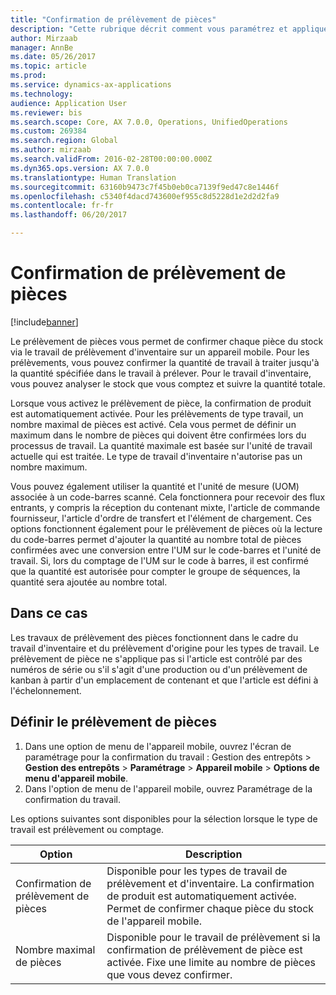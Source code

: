 ```yaml
---
title: "Confirmation de prélèvement de pièces"
description: "Cette rubrique décrit comment vous paramétrez et appliquez la confirmation de prélèvement des pièces d'un périphérique mobile."
author: Mirzaab
manager: AnnBe
ms.date: 05/26/2017
ms.topic: article
ms.prod: 
ms.service: dynamics-ax-applications
ms.technology: 
audience: Application User
ms.reviewer: bis
ms.search.scope: Core, AX 7.0.0, Operations, UnifiedOperations
ms.custom: 269384
ms.search.region: Global
ms.author: mirzaab
ms.search.validFrom: 2016-02-28T00:00:00.000Z
ms.dyn365.ops.version: AX 7.0.0
ms.translationtype: Human Translation
ms.sourcegitcommit: 63160b9473c7f45b0eb0ca7139f9ed47c8e1446f
ms.openlocfilehash: c5340f4dacd743600ef955c8d5228d1e2d2d2fa9
ms.contentlocale: fr-fr
ms.lasthandoff: 06/20/2017

---
```


# <a name="piece-picking-confirmation"></a>Confirmation de prélèvement de pièces

[!include[banner](../includes/banner.md)]

Le prélèvement de pièces vous permet de confirmer chaque pièce du stock via le travail de prélèvement d'inventaire sur un appareil mobile. Pour les prélèvements, vous pouvez confirmer la quantité de travail à traiter jusqu'à la quantité spécifiée dans le travail à prélever. Pour le travail d'inventaire, vous pouvez analyser le stock que vous comptez et suivre la quantité totale.

Lorsque vous activez le prélèvement de pièce, la confirmation de produit est automatiquement activée. Pour les prélèvements de type travail, un nombre maximal de pièces est activé. Cela vous permet de définir un maximum dans le nombre de pièces qui doivent être confirmées lors du processus de travail. La quantité maximale est basée sur l'unité de travail actuelle qui est traitée. Le type de travail d'inventaire n'autorise pas un nombre maximum.

Vous pouvez également utiliser la quantité et l'unité de mesure (UOM) associée à un code-barres scanné. Cela fonctionnera pour recevoir des flux entrants, y compris la réception du contenant mixte, l'article de commande fournisseur, l'article d'ordre de transfert et l'élément de chargement. Ces options fonctionnent également pour le prélèvement de pièces où la lecture du code-barres permet d'ajouter la quantité au nombre total de pièces confirmées avec une conversion entre l'UM sur le code-barres et l'unité de travail. Si, lors du comptage de l'UM sur le code à barres, il est confirmé que la quantité est autorisée pour compter le groupe de séquences, la quantité sera ajoutée au nombre total.

## <a name="where-it-applies"></a>Dans ce cas

Les travaux de prélèvement des pièces fonctionnent dans le cadre du travail d'inventaire et du prélèvement d'origine pour les types de travail. Le prélèvement de pièce ne s'applique pas si l'article est contrôlé par des numéros de série ou s'il s'agit d'une production ou d'un prélèvement de kanban à partir d'un emplacement de contenant et que l'article est défini à l'échelonnement.

## <a name="set-up-piece-picking"></a>Définir le prélèvement de pièces

1.  Dans une option de menu de l'appareil mobile, ouvrez l'écran de paramétrage pour la confirmation du travail : Gestion des entrepôts > **Gestion des entrepôts** > **Paramétrage** > **Appareil mobile** > **Options de menu d'appareil mobile**. 
2. Dans l'option de menu de l'appareil mobile, ouvrez Paramétrage de la confirmation du travail.

Les options suivantes sont disponibles pour la sélection lorsque le type de travail est prélèvement ou comptage.

| Option        | Description   | 
| ------------- | ------------- |
| Confirmation de prélèvement de pièces   | Disponible pour les types de travail de prélèvement et d'inventaire. La confirmation de produit est automatiquement activée. Permet de confirmer chaque pièce du stock de l'appareil mobile. | 
| Nombre maximal de pièces     | Disponible pour le travail de prélèvement si la confirmation de prélèvement de pièce est activée. Fixe une limite au nombre de pièces que vous devez confirmer. |  

